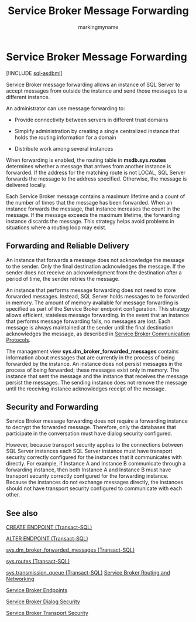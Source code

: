 ﻿---
title: Service Broker Message Forwarding
description: "Service Broker message forwarding allows an instance of SQL Server to accept messages from outside the instance and send those messages to a different instance."
ms.prod: sql
ms.technology: configuration
ms.topic: conceptual
author: markingmyname
ms.author: maghan
ms.reviewer: mikeray
ms.date: "03/30/2022"
---

# Service Broker Message Forwarding

[!INCLUDE [sql-asdbmi](../../includes/applies-to-version/sql-asdbmi.md)]

Service Broker message forwarding allows an instance of SQL Server to accept messages from outside the instance and send those messages to a different instance.

An administrator can use message forwarding to:

  - Provide connectivity between servers in different trust domains

  - Simplify administration by creating a single centralized instance that holds the routing information for a domain

  - Distribute work among several instances

When forwarding is enabled, the routing table in **msdb.sys.routes** determines whether a message that arrives from another instance is forwarded. If the address for the matching route is not LOCAL, SQL Server forwards the message to the address specified. Otherwise, the message is delivered locally.

Each Service Broker message contains a maximum lifetime and a count of the number of times that the message has been forwarded. When an instance forwards the message, that instance increases the count in the message. If the message exceeds the maximum lifetime, the forwarding instance discards the message. This strategy helps avoid problems in situations where a routing loop may exist.

## Forwarding and Reliable Delivery
An instance that forwards a message does not acknowledge the message to the sender. Only the final destination acknowledges the message. If the sender does not receive an acknowledgment from the destination after a period of time, the sender retries the message.

An instance that performs message forwarding does not need to store forwarded messages. Instead, SQL Server holds messages to be forwarded in memory. The amount of memory available for message forwarding is specified as part of the Service Broker endpoint configuration. This strategy allows efficient, stateless message forwarding. In the event that an instance that performs message forwarding fails, no messages are lost. Each message is always maintained at the sender until the final destination acknowledges the message, as described in [Service Broker Communication Protocols](service-broker-communication-protocols.md).

The management view **sys.dm_broker_forwarded_messages** contains information about messages that are currently in the process of being forwarded by the instance. An instance does not persist messages in the process of being forwarded; these messages exist only in memory. The instance that sent the message and the instance that receives the message persist the messages. The sending instance does not remove the message until the receiving instance acknowledges receipt of the message.

## Security and Forwarding
Service Broker message forwarding does not require a forwarding instance to decrypt the forwarded message. Therefore, only the databases that participate in the conversation must have dialog security configured.

However, because transport security applies to the connections between SQL Server instances each SQL Server instance must have transport security correctly configured for the instances that it communicates with directly. For example, if Instance A and Instance B communicate through a forwarding instance, then both Instance A and Instance B must have transport security correctly configured for the forwarding instance. Because the instances do not exchange messages directly, the instances should not have transport security configured to communicate with each other.

## See also
[CREATE ENDPOINT (Transact-SQL)](../../t-sql/statements/create-endpoint-transact-sql.md)

[ALTER ENDPOINT (Transact-SQL)](../../t-sql/statements/alter-endpoint-transact-sql.md)

[sys.dm_broker_forwarded_messages (Transact-SQL)](../../relational-databases/system-dynamic-management-views/sys-dm-broker-forwarded-messages-transact-sql.md)

[sys.routes (Transact-SQL)](../../relational-databases/system-catalog-views/sys-routes-transact-sql.md)

[sys.transmission_queue (Transact-SQL)](../../relational-databases/system-catalog-views/sys-transmission-queue-transact-sql.md)
[Service Broker Routing and Networking](service-broker-routing-and-networking.md)

[Service Broker Endpoints](service-broker-endpoints.md)

[Service Broker Dialog Security](service-broker-dialog-security.md)

[Service Broker Transport Security](service-broker-transport-security.md)

